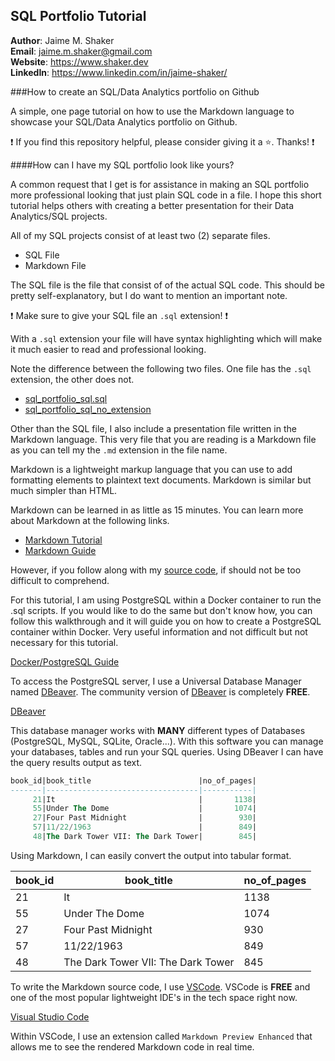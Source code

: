 ## SQL Portfolio Tutorial

**Author**: Jaime M. Shaker <br />
**Email**: jaime.m.shaker@gmail.com <br />
**Website**: https://www.shaker.dev <br />
**LinkedIn**: https://www.linkedin.com/in/jaime-shaker/  <br />

###How to create an SQL/Data Analytics portfolio on Github

A simple, one page tutorial on how to use the Markdown language to showcase your SQL/Data Analytics portfolio on Github.

:exclamation: If you find this repository helpful, please consider giving it a :star:. Thanks! :exclamation:

####How can I have my SQL portfolio look like yours?

A common request that I get is for assistance in making an SQL portfolio more professional looking that just plain SQL code in a file.  I hope this short tutorial helps others with creating a better presentation for their Data Analytics/SQL projects.

All of my SQL projects consist of at least two (2) separate files.  
- SQL File
- Markdown File

The SQL file is the file that consist of of the actual SQL code.  This should be pretty self-explanatory, but I do want to mention an important note. 

:exclamation:  Make sure to give your SQL file an `.sql` extension! :exclamation: 

With a `.sql` extension your file will have syntax highlighting which will make it much easier to read and professional looking.

Note the difference between the following two files.  One file has the `.sql` extension, the other does not.

- [sql_portfolio_sql.sql](./source_data/sql_scripts/sql_portfolio_tutorial.sql)
- [sql_portfolio_sql_no_extension](./source_data/sql_scripts/sql_portfolio_tutorial_no_extension)

Other than the SQL file, I also include a presentation file written in the Markdown language.  This very file that you are reading is a Markdown file as you can tell my the `.md` extension in the file name.

Markdown is a lightweight markup language that you can use to add formatting elements to plaintext text documents.  Markdown is similar but much simpler than HTML.

Markdown can be learned in as little as 15 minutes.  You can learn more about Markdown at the following links.  

- [Markdown Tutorial](https://www.markdowntutorial.com/)
- [Markdown Guide](https://www.markdownguide.org/getting-started/)

However, if you follow along with my [source code](), if should not be too difficult to comprehend.

For this tutorial, I am using PostgreSQL within a Docker container to run the .sql scripts. If you would like to do the same but don't know how, you can follow this walkthrough and it will guide you on how to create a PostgreSQL container within Docker. Very useful information and not difficult but not necessary for this tutorial.

[Docker/PostgreSQL Guide](https://github.com/iweld/SQL_Coding_Challenge/blob/main/walkthrough/WALKTHROUGH_1_DOCKER.md)

To access the PostgreSQL server, I use a Universal Database Manager named [DBeaver](https://dbeaver.io/).  The community version of [DBeaver](https://dbeaver.io/) is completely **FREE**.  

[DBeaver](https://dbeaver.io/)

This database manager works with **MANY** different types of Databases (PostgreSQL, MySQL, SQLite, Oracle...).  With this software you can manage your databases, tables and run your SQL queries.  Using DBeaver I can have the query results output as text.

```sql
book_id|book_title                        |no_of_pages|
-------|----------------------------------|-----------|
     21|It                                |       1138|
     55|Under The Dome                    |       1074|
     27|Four Past Midnight                |        930|
     57|11/22/1963                        |        849|
     48|The Dark Tower VII: The Dark Tower|        845|
```

Using Markdown, I can easily convert the output into tabular format.

book_id|book_title                        |no_of_pages|
-------|----------------------------------|-----------|
21|It                                |       1138|
55|Under The Dome                    |       1074|
27|Four Past Midnight                |        930|
57|11/22/1963                        |        849|
48|The Dark Tower VII: The Dark Tower|        845|

To write the Markdown source code, I use [VSCode](https://code.visualstudio.com/).  VSCode is **FREE** and one of the most popular lightweight IDE's in the tech space right now.

[Visual Studio Code](https://code.visualstudio.com/)

Within VSCode, I use an extension called `Markdown Preview Enhanced` that allows me to see the rendered Markdown code in real time.